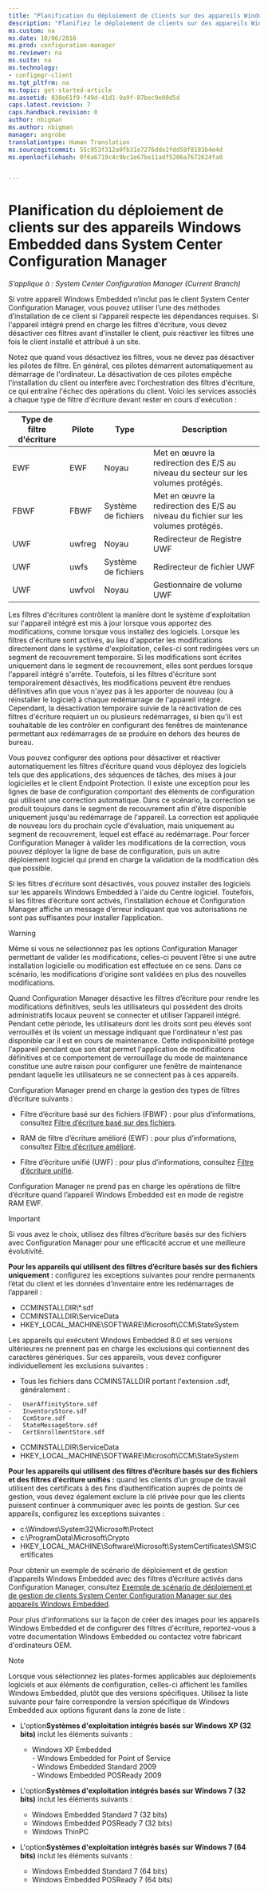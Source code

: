 ```yaml
---
title: "Planification du déploiement de clients sur des appareils Windows Embedded | Microsoft Docs"
description: "Planifiez le déploiement de clients sur des appareils Windows Embedded dans System Center Configuration Manager."
ms.custom: na
ms.date: 10/06/2016
ms.prod: configuration-manager
ms.reviewer: na
ms.suite: na
ms.technology:
- configmgr-client
ms.tgt_pltfrm: na
ms.topic: get-started-article
ms.assetid: 038e61f9-f49d-41d1-9a9f-87bec9e00d5d
caps.latest.revision: 7
caps.handback.revision: 0
author: nbigman
ms.author: nbigman
manager: angrobe
translationtype: Human Translation
ms.sourcegitcommit: 55c953f312a9fb31e7276dde2fdd59f8183b4e4d
ms.openlocfilehash: 0f6a6719c4c9bc1e67be11adf5206a7672624fa0


---
```

# <a name="planning-for-client-deployment-to-windows-embedded-devices-in-system-center-configuration-manager"></a>Planification du déploiement de clients sur des appareils Windows Embedded dans System Center Configuration Manager

*S’applique à : System Center Configuration Manager (Current Branch)*

<a name="BKMK_DeployClientEmbedded"></a> Si votre appareil Windows Embedded n’inclut pas le client System Center Configuration Manager, vous pouvez utiliser l’une des méthodes d’installation de ce client si l’appareil respecte les dépendances requises. Si l'appareil intégré prend en charge les filtres d'écriture, vous devez désactiver ces filtres avant d'installer le client, puis réactiver les filtres une fois le client installé et attribué à un site.  

 Notez que quand vous désactivez les filtres, vous ne devez pas désactiver les pilotes de filtre. En général, ces pilotes démarrent automatiquement au démarrage de l'ordinateur. La désactivation de ces pilotes empêche l'installation du client ou interfère avec l'orchestration des filtres d'écriture, ce qui entraîne l'échec des opérations du client. Voici les services associés à chaque type de filtre d'écriture devant rester en cours d'exécution :  

|Type de filtre d'écriture|Pilote|Type|Description|  
|-----------------------|------------|----------|-----------------|  
|EWF|EWF|Noyau|Met en œuvre la redirection des E/S au niveau du secteur sur les volumes protégés.|  
|FBWF|FBWF|Système de fichiers|Met en œuvre la redirection des E/S au niveau du fichier sur les volumes protégés.|  
|UWF|uwfreg|Noyau|Redirecteur de Registre UWF|  
|UWF|uwfs|Système de fichiers|Redirecteur de fichier UWF|  
|UWF|uwfvol|Noyau|Gestionnaire de volume UWF|  

 Les filtres d'écritures contrôlent la manière dont le système d'exploitation sur l'appareil intégré est mis à jour lorsque vous apportez des modifications, comme lorsque vous installez des logiciels. Lorsque les filtres d'écriture sont activés, au lieu d'apporter les modifications directement dans le système d'exploitation, celles-ci sont redirigées vers un segment de recouvrement temporaire. Si les modifications sont écrites uniquement dans le segment de recouvrement, elles sont perdues lorsque l'appareil intégré s'arrête. Toutefois, si les filtres d'écriture sont temporairement désactivés, les modifications peuvent être rendues définitives afin que vous n'ayez pas à les apporter de nouveau (ou à réinstaller le logiciel) à chaque redémarrage de l'appareil intégré. Cependant, la désactivation temporaire suivie de la réactivation de ces filtres d'écriture requiert un ou plusieurs redémarrages, si bien qu'il est souhaitable de les contrôler en configurant des fenêtres de maintenance permettant aux redémarrages de se produire en dehors des heures de bureau.  

 Vous pouvez configurer des options pour désactiver et réactiver automatiquement les filtres d’écriture quand vous déployez des logiciels tels que des applications, des séquences de tâches, des mises à jour logicielles et le client Endpoint Protection. Il existe une exception pour les lignes de base de configuration comportant des éléments de configuration qui utilisent une correction automatique. Dans ce scénario, la correction se produit toujours dans le segment de recouvrement afin d'être disponible uniquement jusqu'au redémarrage de l'appareil. La correction est appliquée de nouveau lors du prochain cycle d'évaluation, mais uniquement au segment de recouvrement, lequel est effacé au redémarrage. Pour forcer Configuration Manager à valider les modifications de la correction, vous pouvez déployer la ligne de base de configuration, puis un autre déploiement logiciel qui prend en charge la validation de la modification dès que possible.  

 Si les filtres d'écriture sont désactivés, vous pouvez installer des logiciels sur les appareils Windows Embedded à l'aide du Centre logiciel. Toutefois, si les filtres d’écriture sont activés, l’installation échoue et Configuration Manager affiche un message d’erreur indiquant que vos autorisations ne sont pas suffisantes pour installer l’application.  

> [!WARNING]  
>  Même si vous ne sélectionnez pas les options Configuration Manager permettant de valider les modifications, celles-ci peuvent l’être si une autre installation logicielle ou modification est effectuée en ce sens. Dans ce scénario, les modifications d'origine sont validées en plus des nouvelles modifications.  

 Quand Configuration Manager désactive les filtres d’écriture pour rendre les modifications définitives, seuls les utilisateurs qui possèdent des droits administratifs locaux peuvent se connecter et utiliser l’appareil intégré. Pendant cette période, les utilisateurs dont les droits sont peu élevés sont verrouillés et ils voient un message indiquant que l'ordinateur n'est pas disponible car il est en cours de maintenance. Cette indisponibilité protège l'appareil pendant que son état permet l'application de modifications définitives et ce comportement de verrouillage du mode de maintenance constitue une autre raison pour configurer une fenêtre de maintenance pendant laquelle les utilisateurs ne se connectent pas à ces appareils.  

 Configuration Manager prend en charge la gestion des types de filtres d’écriture suivants :  

-   Filtre d’écriture basé sur des fichiers (FBWF) : pour plus d’informations, consultez [Filtre d’écriture basé sur des fichiers](http://go.microsoft.com/fwlink/?LinkID=204717).  

-   RAM de filtre d’écriture amélioré (EWF) : pour plus d’informations, consultez [Filtre d’écriture amélioré](http://go.microsoft.com/fwlink/?LinkId=204718).  

-   Filtre d’écriture unifié (UWF) : pour plus d’informations, consultez [Filtre d’écriture unifié](http://go.microsoft.com/fwlink/?LinkId=309236).  

 Configuration Manager ne prend pas en charge les opérations de filtre d’écriture quand l’appareil Windows Embedded est en mode de registre RAM EWF.  

> [!IMPORTANT]  
>  Si vous avez le choix, utilisez des filtres d’écriture basés sur des fichiers avec Configuration Manager pour une efficacité accrue et une meilleure évolutivité.
>
> **Pour les appareils qui utilisent des filtres d’écriture basés sur des fichiers uniquement :** configurez les exceptions suivantes pour rendre permanents l’état du client et les données d’inventaire entre les redémarrages de l’appareil :  
>   
>  -   CCMINSTALLDIR\\*.sdf  
> -   CCMINSTALLDIR\ServiceData  
> -   HKEY_LOCAL_MACHINE\SOFTWARE\Microsoft\CCM\StateSystem  
>   
>  Les appareils qui exécutent Windows Embedded 8.0 et ses versions ultérieures ne prennent pas en charge les exclusions qui contiennent des caractères génériques. Sur ces appareils, vous devez configurer individuellement les exclusions suivantes :  
>   
>  -   Tous les fichiers dans CCMINSTALLDIR portant l'extension .sdf, généralement :  
>   
>     -   UserAffinityStore.sdf  
>     -   InventoryStore.sdf  
>     -   CcmStore.sdf  
>     -   StateMessageStore.sdf  
>     -   CertEnrollmentStore.sdf  
> -   CCMINSTALLDIR\ServiceData  
> -   HKEY_LOCAL_MACHINE\SOFTWARE\Microsoft\CCM\StateSystem  
>   
> **Pour les appareils qui utilisent des filtres d’écriture basés sur des fichiers et des filtres d’écriture unifiés :** quand les clients d’un groupe de travail utilisent des certificats à des fins d’authentification auprès de points de gestion, vous devez également exclure la clé privée pour que les clients puissent continuer à communiquer avec les points de gestion. Sur ces appareils, configurez les exceptions suivantes :  
>   
>  -   c:\Windows\System32\Microsoft\Protect  
> -   c:\ProgramData\Microsoft\Crypto  
> -   HKEY_LOCAL_MACHINE\Software\Microsoft\SystemCertificates\SMS\Certificates  

 Pour obtenir un exemple de scénario de déploiement et de gestion d’appareils Windows Embedded avec des filtres d’écriture activés dans Configuration Manager, consultez [Exemple de scénario de déploiement et de gestion de clients System Center Configuration Manager sur des appareils Windows Embedded](../../../../core/clients/deploy/example-scenario-for-deploying-and-managing-clients-on-windows-embedded-devices.md).  

 Pour plus d'informations sur la façon de créer des images pour les appareils Windows Embedded et de configurer des filtres d'écriture, reportez-vous à votre documentation Windows Embedded ou contactez votre fabricant d'ordinateurs OEM.  

> [!NOTE]  
>  Lorsque vous sélectionnez les plates-formes applicables aux déploiements logiciels et aux éléments de configuration, celles-ci affichent les familles Windows Embedded, plutôt que des versions spécifiques. Utilisez la liste suivante pour faire correspondre la version spécifique de Windows Embedded aux options figurant dans la zone de liste :  
>   
>  -   L'option**Systèmes d'exploitation intégrés basés sur Windows XP (32 bits)** inclut les éléments suivants :  
>   
>      -   Windows XP Embedded  
>     -   Windows Embedded for Point of Service  
>     -   Windows Embedded Standard 2009  
>     -   Windows Embedded POSReady 2009  
> -   L'option**Systèmes d'exploitation intégrés basés sur Windows 7 (32 bits)** inclut les éléments suivants :  
>   
>      -   Windows Embedded Standard 7 (32 bits)  
>     -   Windows Embedded POSReady 7 (32 bits)  
>     -   Windows ThinPC  
> -   L'option**Systèmes d'exploitation intégrés basés sur Windows 7 (64 bits)** inclut les éléments suivants :  
>   
>      -   Windows Embedded Standard 7 (64 bits)  
>     -   Windows Embedded POSReady 7 (64 bits)



<!--HONumber=Dec16_HO3-->


